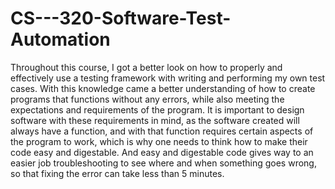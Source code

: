 # CS---320-Software-Test-Automation

Throughout this course, I got a better look on how to properly and effectively use a testing framework with writing and performing my own test cases. With this knowledge came a better understanding of how to create programs that functions without any errors, while also meeting the expectations and requirements of the program. It is important to design software with these requirements in mind, as the software created will always have a function, and with that function requires certain aspects of the program to work, which is why one needs to think how to make their code easy and digestable. And easy and digestable code gives way to an easier job troubleshooting to see where and when something goes wrong, so that fixing the error can take less than 5 minutes.
